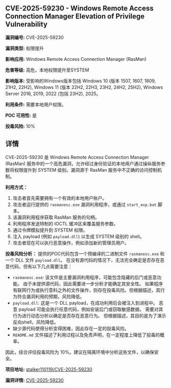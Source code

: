 ## CVE-2025-59230 - Windows Remote Access Connection Manager Elevation of Privilege Vulnerability

**漏洞编号:** CVE-2025-59230

**漏洞类型:** 权限提升

**影响应用:** Windows Remote Access Connection Manager (RasMan)

**危害等级:** 高危，本地权限提升至SYSTEM

**影响版本:** 受影响的Windows版本包括 Windows 10 (版本 1507, 1607, 1809, 21H2, 22H2), Windows 11 (版本 22H2, 22H3, 23H2, 24H2, 25H2), Windows Server 2016, 2019, 2022 (包括 23H2), 2025。

**利用条件:** 需要本地用户权限。

**POC 可用性:** 是

**投毒风险:** 10%

## 详情

CVE-2025-59230 是 Windows Remote Access Connection Manager (RasMan) 服务中的一个高危漏洞，允许经过身份验证的本地用户通过操纵服务参数将权限提升到 SYSTEM 级别。漏洞源于 RasMan 服务中不正确的访问控制机制。 

**利用方式：**
1.  攻击者首先需要拥有一个有效的本地用户账户。
2.  攻击者运行提供的 `rasmanesc.exe` 漏洞利用程序，或通过 `start_exp.bat` 脚本。
3.  该漏洞利用程序获取 RasMan 服务的句柄。
4.  利用程序发送特制的 IOCTL 缓冲区来覆盖服务参数。
5.  通过令牌模拟提升到 SYSTEM 权限。
6.  注入 payload (例如 `payload.dll`) 以生成 SYSTEM 级别的 shell。
7.  攻击者现在可以执行恶意操作，例如添加新的管理员用户。

**投毒风险分析：**
提供的POC代码包含一个预编译的二进制文件 `rasmanesc.exe` 和一个 DLL 文件 `payload.dll`。 在没有源代码的情况下，无法完全确定是否存在恶意代码，但有以下几点需要注意：

*   `rasmanesc.exe`:  该文件是主要漏洞利用程序，可能包含隐藏的后门或恶意功能。 由于未提供源代码，因此需要进一步分析才能确定其安全性。 如果程序有联网行为或执行意料之外的文件操作，则存在投毒风险。但根据描述，其行为符合漏洞利用的预期，风险降低。
*   `payload.dll`:  这是一个 DLL payload，在成功利用后会被注入到进程中。 恶意 payload 可能会执行任意代码，例如安装后门或窃取敏感数据。 需要对其行为进行动态分析以确定是否存在恶意行为。 但根据描述，其目的是为了演示反向shell，风险降低。
*   缺少源代码使得分析变得困难，因此存在一定的投毒风险。 
*   `README.md` 文件描述了利用过程以及免责声明，在一定程度上降低了投毒的概率。

因此，综合评估投毒风险为 10%。建议在隔离环境中分析这些文件，以确保安全。

**项目地址:** [stalker110119/CVE-2025-59230](https://github.com/stalker110119/CVE-2025-59230)

**漏洞详情:** [CVE-2025-59230](https://nvd.nist.gov/vuln/detail/CVE-2025-59230)
